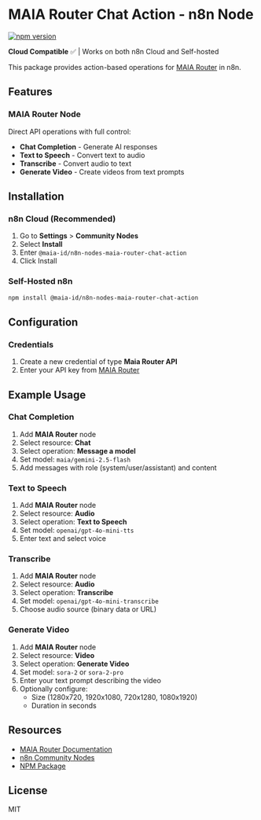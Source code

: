 # MAIA Router Chat Action - n8n Node

[![npm version](https://badge.fury.io/js/%40maia-id%2Fn8n-nodes-maia-router-chat-action.svg)](https://www.npmjs.com/package/@maia-id/n8n-nodes-maia-router-chat-action)

**Cloud Compatible** ✅ | Works on both n8n Cloud and Self-hosted

This package provides action-based operations for [MAIA Router](https://maiarouter.ai) in n8n.

## Features

### MAIA Router Node

Direct API operations with full control:
- **Chat Completion** - Generate AI responses
- **Text to Speech** - Convert text to audio
- **Transcribe** - Convert audio to text
- **Generate Video** - Create videos from text prompts

## Installation

### n8n Cloud (Recommended)

1. Go to **Settings** > **Community Nodes**
2. Select **Install**
3. Enter `@maia-id/n8n-nodes-maia-router-chat-action`
4. Click Install

### Self-Hosted n8n

```bash
npm install @maia-id/n8n-nodes-maia-router-chat-action
```

## Configuration

### Credentials

1. Create a new credential of type **Maia Router API**
2. Enter your API key from [MAIA Router](https://maiarouter.ai)

## Example Usage

### Chat Completion

1. Add **MAIA Router** node
2. Select resource: **Chat**
3. Select operation: **Message a model**
4. Set model: `maia/gemini-2.5-flash`
5. Add messages with role (system/user/assistant) and content

### Text to Speech

1. Add **MAIA Router** node
2. Select resource: **Audio**
3. Select operation: **Text to Speech**
4. Set model: `openai/gpt-4o-mini-tts`
5. Enter text and select voice

### Transcribe

1. Add **MAIA Router** node
2. Select resource: **Audio**
3. Select operation: **Transcribe**
4. Set model: `openai/gpt-4o-mini-transcribe`
5. Choose audio source (binary data or URL)

### Generate Video

1. Add **MAIA Router** node
2. Select resource: **Video**
3. Select operation: **Generate Video**
4. Set model: `sora-2` or `sora-2-pro`
5. Enter your text prompt describing the video
6. Optionally configure:
   - Size (1280x720, 1920x1080, 720x1280, 1080x1920)
   - Duration in seconds

## Resources

- [MAIA Router Documentation](https://maiarouter.ai)
- [n8n Community Nodes](https://docs.n8n.io/integrations/community-nodes/)
- [NPM Package](https://www.npmjs.com/package/@maia-id/n8n-nodes-maia-router-chat-action)

## License

MIT
